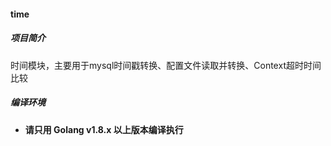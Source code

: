 #### time

##### 项目简介

时间模块，主要用于mysql时间戳转换、配置文件读取并转换、Context超时时间比较

##### 编译环境

- **请只用 Golang v1.8.x 以上版本编译执行**


